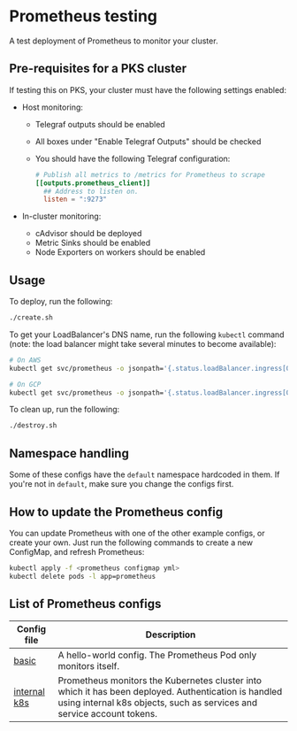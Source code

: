 # Prometheus testing

A test deployment of Prometheus to monitor your cluster.

## Pre-requisites for a PKS cluster

If testing this on PKS, your cluster must have the following settings enabled:

- Host monitoring:
  - Telegraf outputs should be enabled
  - All boxes under "Enable Telegraf Outputs" should be checked
  - You should have the following Telegraf configuration:

      ```toml
      # Publish all metrics to /metrics for Prometheus to scrape
      [[outputs.prometheus_client]]
        ## Address to listen on.
        listen = ":9273"
      ```

- In-cluster monitoring:
  - cAdvisor should be deployed
  - Metric Sinks should be enabled
  - Node Exporters on workers should be enabled

## Usage

To deploy, run the following:

```bash
./create.sh
```

To get your LoadBalancer's DNS name, run the following `kubectl` command
(note: the load balancer might take several minutes to become available):

```bash
# On AWS
kubectl get svc/prometheus -o jsonpath='{.status.loadBalancer.ingress[0].hostname}'

# On GCP
kubectl get svc/prometheus -o jsonpath='{.status.loadBalancer.ingress[0].ip}'
```

To clean up, run the following:

```bash
./destroy.sh
```

## Namespace handling

Some of these configs have the `default` namespace hardcoded in them.
If you're not in `default`, make sure you change the configs first.

## How to update the Prometheus config

You can update Prometheus with one of the other example configs, or create your own.
Just run the following commands to create a new ConfigMap, and refresh Prometheus:

```bash
kubectl apply -f <prometheus configmap yml>
kubectl delete pods -l app=prometheus
```

## List of Prometheus configs

| Config file | Description |
|---|---|
| [basic](./prometheus-configmap-basic.yml) | A hello-world config.  The Prometheus Pod only monitors itself. |
| [internal k8s](./prometheus-configmap-internal-k8s.yml) | Prometheus monitors the Kubernetes cluster into which it has been deployed. Authentication is handled using internal k8s objects, such as services and service account tokens. |

